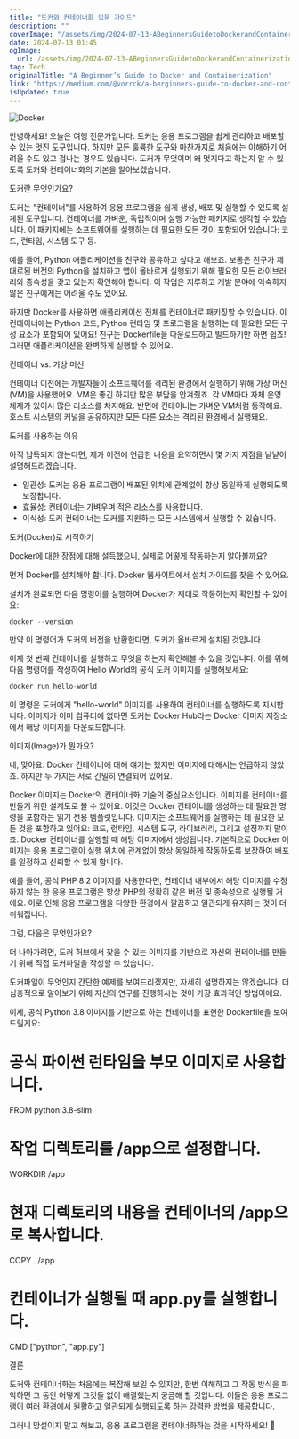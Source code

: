 ```yaml
---
title: "도커와 컨테이너화 입문 가이드"
description: ""
coverImage: "/assets/img/2024-07-13-ABeginnersGuidetoDockerandContainerization_0.png"
date: 2024-07-13 01:45
ogImage: 
  url: /assets/img/2024-07-13-ABeginnersGuidetoDockerandContainerization_0.png
tag: Tech
originalTitle: "A Beginner’s Guide to Docker and Containerization"
link: "https://medium.com/@vorrck/a-berginners-guide-to-docker-and-containerization-cbba4874ff2d"
isUpdated: true
---
```





![Docker](/assets/img/2024-07-13-ABeginnersGuidetoDockerandContainerization_0.png)

안녕하세요! 오늘은 여행 전문가입니다. 도커는 응용 프로그램을 쉽게 관리하고 배포할 수 있는 멋진 도구입니다. 하지만 모든 훌륭한 도구와 마찬가지로 처음에는 이해하기 어려울 수도 있고 겁나는 경우도 있습니다. 도커가 무엇이며 왜 멋지다고 하는지 알 수 있도록 도커와 컨테이너화의 기본을 알아보겠습니다.

도커란 무엇인가요?

도커는 "컨테이너"를 사용하여 응용 프로그램을 쉽게 생성, 배포 및 실행할 수 있도록 설계된 도구입니다. 컨테이너를 가벼운, 독립적이며 실행 가능한 패키지로 생각할 수 있습니다. 이 패키지에는 소프트웨어를 실행하는 데 필요한 모든 것이 포함되어 있습니다: 코드, 런타임, 시스템 도구 등.

<div class="content-ad"></div>

예를 들어, Python 애플리케이션을 친구와 공유하고 싶다고 해보죠. 보통은 친구가 제대로된 버전의 Python을 설치하고 앱이 올바르게 실행되기 위해 필요한 모든 라이브러리와 종속성을 갖고 있는지 확인해야 합니다. 이 작업은 지루하고 개발 분야에 익숙하지 않은 친구에게는 어려울 수도 있어요.

하지만 Docker를 사용하면 애플리케이션 전체를 컨테이너로 패키징할 수 있습니다. 이 컨테이너에는 Python 코드, Python 런타임 및 프로그램을 실행하는 데 필요한 모든 구성 요소가 포함되어 있어요! 친구는 Dockerfile을 다운로드하고 빌드하기만 하면 쉽죠! 그러면 애플리케이션을 완벽하게 실행할 수 있어요.

컨테이너 vs. 가상 머신

컨테이너 이전에는 개발자들이 소프트웨어를 격리된 환경에서 실행하기 위해 가상 머신(VM)을 사용했어요. VM은 좋긴 하지만 많은 부담을 안겨줬죠. 각 VM마다 자체 운영 체제가 있어서 많은 리소스를 차지해요. 반면에 컨테이너는 가벼운 VM처럼 동작해요. 호스트 시스템의 커널을 공유하지만 모든 다른 요소는 격리된 환경에서 실행돼요.

<div class="content-ad"></div>

도커를 사용하는 이유

아직 납득되지 않는다면, 제가 이전에 언급한 내용을 요약하면서 몇 가지 지점을 낱낱이 설명해드리겠습니다.

- 일관성: 도커는 응용 프로그램이 배포된 위치에 관계없이 항상 동일하게 실행되도록 보장합니다.
- 효율성: 컨테이너는 가벼우며 적은 리소스를 사용합니다.
- 이식성: 도커 컨테이너는 도커를 지원하는 모든 시스템에서 실행할 수 있습니다.

도커(Docker)로 시작하기

<div class="content-ad"></div>

Docker에 대한 장점에 대해 설득했으니, 실제로 어떻게 작동하는지 알아볼까요?

먼저 Docker를 설치해야 합니다. Docker 웹사이트에서 설치 가이드를 찾을 수 있어요.

설치가 완료되면 다음 명령어를 실행하여 Docker가 제대로 작동하는지 확인할 수 있어요:

```js
docker --version
```

<div class="content-ad"></div>

만약 이 명령어가 도커의 버전을 반환한다면, 도커가 올바르게 설치된 것입니다.

이제 첫 번째 컨테이너를 실행하고 무엇을 하는지 확인해볼 수 있을 것입니다. 이를 위해 다음 명령어를 작성하여 Hello World의 공식 도커 이미지를 실행해보세요:

```js
docker run hello-world
```

이 명령은 도커에게 "hello-world" 이미지를 사용하여 컨테이너를 실행하도록 지시합니다. 이미지가 이미 컴퓨터에 없다면 도커는 Docker Hub라는 Docker 이미지 저장소에서 해당 이미지를 다운로드합니다.

<div class="content-ad"></div>

이미지(Image)가 뭔가요?

네, 맞아요. Docker 컨테이너에 대해 얘기는 했지만 이미지에 대해서는 언급하지 않았죠. 하지만 두 가지는 서로 긴밀히 연결되어 있어요.

Docker 이미지는 Docker의 컨테이너화 기술의 중심요소입니다. 이미지를 컨테이너를 만들기 위한 설계도로 볼 수 있어요. 이것은 Docker 컨테이너를 생성하는 데 필요한 명령을 포함하는 읽기 전용 템플릿입니다. 이미지는 소프트웨어를 실행하는 데 필요한 모든 것을 포함하고 있어요: 코드, 런타임, 시스템 도구, 라이브러리, 그리고 설정까지 말이죠. Docker 컨테이너를 실행할 때 해당 이미지에서 생성됩니다. 기본적으로 Docker 이미지는 응용 프로그램이 실행 위치에 관계없이 항상 동일하게 작동하도록 보장하여 배포를 일정하고 신뢰할 수 있게 합니다.

예를 들어, 공식 PHP 8.2 이미지를 사용한다면, 컨테이너 내부에서 해당 이미지를 수정하지 않는 한 응용 프로그램은 항상 PHP의 정확히 같은 버전 및 종속성으로 실행될 거에요. 이로 인해 응용 프로그램을 다양한 환경에서 깔끔하고 일관되게 유지하는 것이 더 쉬워집니다.

<div class="content-ad"></div>

그럼, 다음은 무엇인가요?

더 나아가려면, 도커 허브에서 찾을 수 있는 이미지를 기반으로 자신의 컨테이너를 만들기 위해 직접 도커파일을 작성할 수 있습니다.

도커파일이 무엇인지 간단한 예제를 보여드리겠지만, 자세히 설명하지는 않겠습니다. 더 심층적으로 알아보기 위해 자신의 연구를 진행하시는 것이 가장 효과적인 방법이에요.

이제, 공식 Python 3.8 이미지를 기반으로 하는 컨테이너를 표현한 Dockerfile을 보여드릴게요:

<div class="content-ad"></div>


# 공식 파이썬 런타임을 부모 이미지로 사용합니다.
FROM python:3.8-slim

# 작업 디렉토리를 /app으로 설정합니다.
WORKDIR /app

# 현재 디렉토리의 내용을 컨테이너의 /app으로 복사합니다.
COPY . /app

# 컨테이너가 실행될 때 app.py를 실행합니다.
CMD ["python", "app.py"]


결론

도커와 컨테이너화는 처음에는 복잡해 보일 수 있지만, 한번 이해하고 그 작동 방식을 파악하면 그 동안 어떻게 그것들 없이 해결했는지 궁금해 할 것입니다. 이들은 응용 프로그램이 여러 환경에서 원활하고 일관되게 실행되도록 하는 강력한 방법을 제공합니다.

그러니 망설이지 말고 해보고, 응용 프로그램을 컨테이너화하는 것을 시작하세요! 🚀
